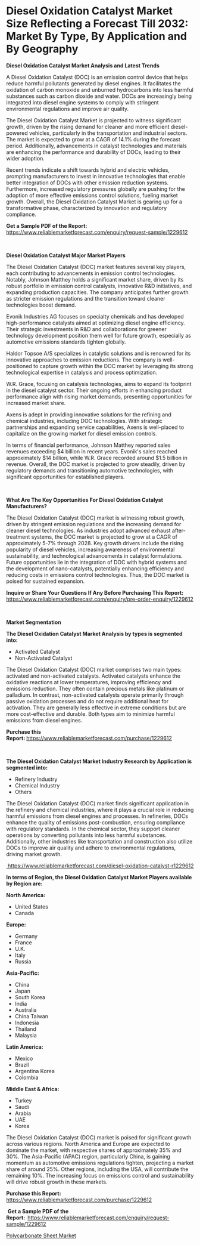<p><h1>Diesel Oxidation Catalyst Market Size Reflecting a Forecast Till 2032: Market By Type, By Application and By Geography</h1></p><p><strong>Diesel Oxidation Catalyst Market Analysis and Latest Trends</strong></p>
<p><p>A Diesel Oxidation Catalyst (DOC) is an emission control device that helps reduce harmful pollutants generated by diesel engines. It facilitates the oxidation of carbon monoxide and unburned hydrocarbons into less harmful substances such as carbon dioxide and water. DOCs are increasingly being integrated into diesel engine systems to comply with stringent environmental regulations and improve air quality.</p><p>The Diesel Oxidation Catalyst Market is projected to witness significant growth, driven by the rising demand for cleaner and more efficient diesel-powered vehicles, particularly in the transportation and industrial sectors. The market is expected to grow at a CAGR of 14.1% during the forecast period. Additionally, advancements in catalyst technologies and materials are enhancing the performance and durability of DOCs, leading to their wider adoption.</p><p>Recent trends indicate a shift towards hybrid and electric vehicles, prompting manufacturers to invest in innovative technologies that enable better integration of DOCs with other emission reduction systems. Furthermore, increased regulatory pressures globally are pushing for the adoption of more effective emissions control solutions, fueling market growth. Overall, the Diesel Oxidation Catalyst Market is gearing up for a transformative phase, characterized by innovation and regulatory compliance.</p></p>
<p><strong>Get a Sample PDF of the Report:&nbsp;</strong> <a href="https://www.reliablemarketforecast.com/enquiry/request-sample/1229612?utm_campaign=3203&utm_medium=2&utm_source=Github&utm_content=ia&utm_term=01042025&utm_id=diesel-oxidation-catalyst">https://www.reliablemarketforecast.com/enquiry/request-sample/1229612</a></p>
<p>&nbsp;</p>
<p><strong>Diesel Oxidation Catalyst Major Market Players</strong></p>
<p><p>The Diesel Oxidation Catalyst (DOC) market features several key players, each contributing to advancements in emission control technologies. Notably, Johnson Matthey holds a significant market share, driven by its robust portfolio in emission control catalysts, innovative R&D initiatives, and expanding production capacities. The company anticipates further growth as stricter emission regulations and the transition toward cleaner technologies boost demand.</p><p>Evonik Industries AG focuses on specialty chemicals and has developed high-performance catalysts aimed at optimizing diesel engine efficiency. Their strategic investments in R&D and collaborations for greener technology development position them well for future growth, especially as automotive emissions standards tighten globally.</p><p>Haldor Topsoe A/S specializes in catalytic solutions and is renowned for its innovative approaches to emission reductions. The company is well-positioned to capture growth within the DOC market by leveraging its strong technological expertise in catalysis and process optimization.</p><p>W.R. Grace, focusing on catalysis technologies, aims to expand its footprint in the diesel catalyst sector. Their ongoing efforts in enhancing product performance align with rising market demands, presenting opportunities for increased market share.</p><p>Axens is adept in providing innovative solutions for the refining and chemical industries, including DOC technologies. With strategic partnerships and expanding service capabilities, Axens is well-placed to capitalize on the growing market for diesel emission controls.</p><p>In terms of financial performance, Johnson Matthey reported sales revenues exceeding $4 billion in recent years. Evonik's sales reached approximately $14 billion, while W.R. Grace recorded around $1.5 billion in revenue. Overall, the DOC market is projected to grow steadily, driven by regulatory demands and transitioning automotive technologies, with significant opportunities for established players.</p></p>
<p>&nbsp;</p>
<p><strong>What Are The Key Opportunities For Diesel Oxidation Catalyst Manufacturers?</strong></p>
<p><p>The Diesel Oxidation Catalyst (DOC) market is witnessing robust growth, driven by stringent emission regulations and the increasing demand for cleaner diesel technologies. As industries adopt advanced exhaust after-treatment systems, the DOC market is projected to grow at a CAGR of approximately 5-7% through 2028. Key growth drivers include the rising popularity of diesel vehicles, increasing awareness of environmental sustainability, and technological advancements in catalyst formulations. Future opportunities lie in the integration of DOC with hybrid systems and the development of nano-catalysts, potentially enhancing efficiency and reducing costs in emissions control technologies. Thus, the DOC market is poised for sustained expansion.</p></p>
<p><strong>Inquire or Share Your Questions If Any Before Purchasing This Report:</strong> <a href="https://www.reliablemarketforecast.com/enquiry/pre-order-enquiry/1229612?utm_campaign=3203&utm_medium=2&utm_source=Github&utm_content=ia&utm_term=01042025&utm_id=diesel-oxidation-catalyst">https://www.reliablemarketforecast.com/enquiry/pre-order-enquiry/1229612</a></p>
<p>&nbsp;</p>
<p><strong>Market Segmentation</strong></p>
<p><strong>The Diesel Oxidation Catalyst Market Analysis by types is segmented into:</strong></p>
<p><ul><li>Activated Catalyst</li><li>Non-Activated Catalyst</li></ul></p>
<p><p>The Diesel Oxidation Catalyst (DOC) market comprises two main types: activated and non-activated catalysts. Activated catalysts enhance the oxidative reactions at lower temperatures, improving efficiency and emissions reduction. They often contain precious metals like platinum or palladium. In contrast, non-activated catalysts operate primarily through passive oxidation processes and do not require additional heat for activation. They are generally less effective in extreme conditions but are more cost-effective and durable. Both types aim to minimize harmful emissions from diesel engines.</p></p>
<p><strong>Purchase this Report:&nbsp;</strong><a href="https://www.reliablemarketforecast.com/purchase/1229612?utm_campaign=3203&utm_medium=2&utm_source=Github&utm_content=ia&utm_term=01042025&utm_id=diesel-oxidation-catalyst">https://www.reliablemarketforecast.com/purchase/1229612</a></p>
<p>&nbsp;</p>
<p><strong>The Diesel Oxidation Catalyst Market Industry Research by Application is segmented into:</strong></p>
<p><ul><li>Refinery Industry</li><li>Chemical Industry</li><li>Others</li></ul></p>
<p><p>The Diesel Oxidation Catalyst (DOC) market finds significant application in the refinery and chemical industries, where it plays a crucial role in reducing harmful emissions from diesel engines and processes. In refineries, DOCs enhance the quality of emissions post-combustion, ensuring compliance with regulatory standards. In the chemical sector, they support cleaner operations by converting pollutants into less harmful substances. Additionally, other industries like transportation and construction also utilize DOCs to improve air quality and adhere to environmental regulations, driving market growth.</p></p>
<p><a href="https://www.reliablemarketforecast.com/diesel-oxidation-catalyst-r1229612?utm_campaign=3203&utm_medium=2&utm_source=Github&utm_content=ia&utm_term=01042025&utm_id=diesel-oxidation-catalyst">&nbsp;https://www.reliablemarketforecast.com/diesel-oxidation-catalyst-r1229612</a></p>
<p><strong>In terms of Region, the Diesel Oxidation Catalyst Market Players available by Region are:</strong></p>
<p>
    <p> <strong> North America: </strong>
        <ul>
            <li>United States</li>
            <li>Canada</li>
        </ul>
        </p> 
    <p> <strong> Europe: </strong>
        <ul>
            <li>Germany</li>
            <li>France</li>
            <li>U.K.</li>
            <li>Italy</li>
            <li>Russia</li>
        </ul>
        </p> 
    <p> <strong> Asia-Pacific: </strong>
        <ul>
            <li>China</li>
            <li>Japan</li>
            <li>South Korea</li>
            <li>India</li>
            <li>Australia</li>
            <li>China Taiwan</li>
            <li>Indonesia</li>
            <li>Thailand</li>
            <li>Malaysia</li>
        </ul>
        </p> 
    <p> <strong> Latin America: </strong>
        <ul>
            <li>Mexico</li>
            <li>Brazil</li>
            <li>Argentina Korea</li>
            <li>Colombia</li>
        </ul>
        </p> 
    <p> <strong> Middle East & Africa: </strong>
        <ul>
            <li>Turkey</li>
            <li>Saudi</li>
            <li>Arabia</li>
            <li>UAE</li>
            <li>Korea</li>
        </ul>
    </p>
    </p>
<p><p>The Diesel Oxidation Catalyst (DOC) market is poised for significant growth across various regions. North America and Europe are expected to dominate the market, with respective shares of approximately 35% and 30%. The Asia-Pacific (APAC) region, particularly China, is gaining momentum as automotive emissions regulations tighten, projecting a market share of around 25%. Other regions, including the USA, will contribute the remaining 10%. The increasing focus on emissions control and sustainability will drive robust growth in these markets.</p></p>
<p><strong>Purchase this Report: </strong><a href="https://www.reliablemarketforecast.com/purchase/1229612?utm_campaign=3203&utm_medium=2&utm_source=Github&utm_content=ia&utm_term=01042025&utm_id=diesel-oxidation-catalyst">https://www.reliablemarketforecast.com/purchase/1229612</a></p>
<p>&nbsp;<strong>Get a Sample PDF of the Report:&nbsp;&nbsp;</strong><a href="https://www.reliablemarketforecast.com/enquiry/request-sample/1229612?utm_campaign=3203&utm_medium=2&utm_source=Github&utm_content=ia&utm_term=01042025&utm_id=diesel-oxidation-catalyst">https://www.reliablemarketforecast.com/enquiry/request-sample/1229612</a></p>
<p><strong></strong></p>
<p><p><a href="https://github.com/huelarnzeba29/Market-Research-Report-List-1/blob/main/polycarbonate-sheet-market.md?utm_campaign=3203&utm_medium=2&utm_source=Github&utm_content=ia&utm_term=01042025&utm_id=diesel-oxidation-catalyst">Polycarbonate Sheet Market</a></p></p>